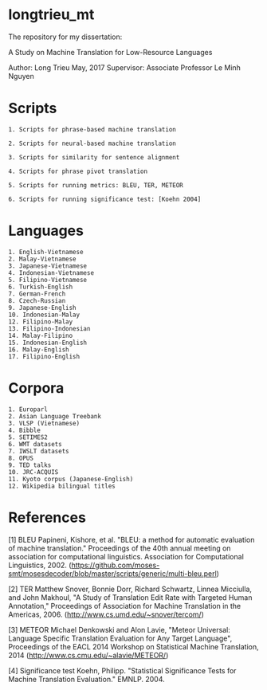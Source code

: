 # longtrieu_mt

The repository for my dissertation:

A Study on Machine Translation for Low-Resource Languages

Author: Long Trieu
May, 2017
Supervisor: Associate Professor Le Minh Nguyen


# Scripts

    1. Scripts for phrase-based machine translation
    
    2. Scripts for neural-based machine translation
    
    3. Scripts for similarity for sentence alignment
    
    4. Scripts for phrase pivot translation

    5. Scripts for running metrics: BLEU, TER, METEOR

    6. Scripts for running significance test: [Koehn 2004]


# Languages

    1. English-Vietnamese
    2. Malay-Vietnamese
    3. Japanese-Vietnamese
    4. Indonesian-Vietnamese
    5. Filipino-Vietnamese
    6. Turkish-English
    7. German-French
    8. Czech-Russian
    9. Japanese-English
    10. Indonesian-Malay
    12. Filipino-Malay
    13. Filipino-Indonesian
    14. Malay-Filipino
    15. Indonesian-English
    16. Malay-English
    17. Filipino-English
    

# Corpora

    1. Europarl
    2. Asian Language Treebank
    3. VLSP (Vietnamese)
    4. Bibble
    5. SETIMES2
    6. WMT datasets
    7. IWSLT datasets
    8. OPUS
    9. TED talks
    10. JRC-ACQUIS
    11. Kyoto corpus (Japanese-English)
    12. Wikipedia bilingual titles

# References

[1] BLEU
Papineni, Kishore, et al. "BLEU: a method for automatic evaluation of machine translation." Proceedings of the 40th annual meeting on association for computational linguistics. Association for Computational Linguistics, 2002.
(https://github.com/moses-smt/mosesdecoder/blob/master/scripts/generic/multi-bleu.perl)

[2] TER
Matthew Snover, Bonnie Dorr, Richard Schwartz, Linnea Micciulla, and John Makhoul, "A Study of Translation Edit Rate with Targeted Human Annotation," Proceedings of Association for Machine Translation in the Americas, 2006.
(http://www.cs.umd.edu/~snover/tercom/)

[3] METEOR
Michael Denkowski and Alon Lavie, "Meteor Universal: Language Specific Translation Evaluation for Any Target Language", Proceedings of the EACL 2014 Workshop on Statistical Machine Translation, 2014
(http://www.cs.cmu.edu/~alavie/METEOR/)

[4] Significance test
Koehn, Philipp. "Statistical Significance Tests for Machine Translation Evaluation." EMNLP. 2004.
